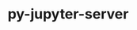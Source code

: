 ---
title: "py-jupyter-server"
layout: cache
categories: [package, develop]
meta: {"compilers": ["none"], "num_specs": 158, "num_specs_by_stack": {"data-vis-sdk": 26, "e4s-neoverse-v2": 44, "root": 158}, "oss": ["ubuntu20.04", "ubuntu22.04"], "platforms": ["linux"], "stacks": ["data-vis-sdk", "e4s-neoverse-v2", "root"], "targets": ["neoverse_v2", "x86_64_v3"], "versions": ["1.21.0", "2.14.2"]}
spec_details: [{"compiler": "none", "hash": "267rznkpmpevorbglaqk6jfkhcj2dnma", "os": "ubuntu22.04", "platform": "linux", "size": "-", "stacks": ["e4s-neoverse-v2", "root"], "target": "neoverse_v2", "variants": ["build_system=python_pip"], "versions": ["2.14.2"]}, {"compiler": "none", "hash": "2e35qpysi4uprf7jfraunty4ekmd44h4", "os": "ubuntu22.04", "platform": "linux", "size": "-", "stacks": ["root"], "target": "x86_64_v3", "variants": ["build_system=python_pip"], "versions": ["2.14.2"]}, {"compiler": "none", "hash": "2epwyd4m5jberacmsaysfpfsvwgrqwzk", "os": "ubuntu22.04", "platform": "linux", "size": "-", "stacks": ["e4s-neoverse-v2", "root"], "target": "neoverse_v2", "variants": ["build_system=python_pip"], "versions": ["2.14.2"]}, {"compiler": "none", "hash": "2pwgritrh2tdkycg3ivwuahtwtxhydp2", "os": "ubuntu22.04", "platform": "linux", "size": "-", "stacks": ["root"], "target": "x86_64_v3", "variants": ["build_system=python_pip", "patches:=0430f63", "~typescript"], "versions": ["1.21.0"]}, {"compiler": "none", "hash": "2qhcnjoihjpci3nvygw7phqgnqgfb3zh", "os": "ubuntu22.04", "platform": "linux", "size": "-", "stacks": ["root"], "target": "x86_64_v3", "variants": ["build_system=python_pip", "patches:=0430f63", "~typescript"], "versions": ["1.21.0"]}, {"compiler": "none", "hash": "2rfzz24a66hnyekj5mu2ltmug2ucqbox", "os": "ubuntu22.04", "platform": "linux", "size": "-", "stacks": ["root"], "target": "x86_64_v3", "variants": ["build_system=python_pip"], "versions": ["2.14.2"]}, {"compiler": "none", "hash": "2ufbgkbvfmokqop563ci2cbfmd52faks", "os": "ubuntu22.04", "platform": "linux", "size": "-", "stacks": ["root"], "target": "x86_64_v3", "variants": ["build_system=python_pip"], "versions": ["2.14.2"]}, {"compiler": "none", "hash": "355rchgygxdsg4fohleutgm5ddcdwiy7", "os": "ubuntu22.04", "platform": "linux", "size": "-", "stacks": ["root"], "target": "x86_64_v3", "variants": ["build_system=python_pip"], "versions": ["2.14.2"]}, {"compiler": "none", "hash": "3cx7dqt3ulzrbx3uyktgfvblimns54md", "os": "ubuntu22.04", "platform": "linux", "size": "-", "stacks": ["root"], "target": "x86_64_v3", "variants": ["build_system=python_pip"], "versions": ["2.14.2"]}, {"compiler": "none", "hash": "3opovvg7wu7bblpspijz3oo4x54oceer", "os": "ubuntu22.04", "platform": "linux", "size": "-", "stacks": ["e4s-neoverse-v2", "root"], "target": "neoverse_v2", "variants": ["build_system=python_pip"], "versions": ["2.14.2"]}, {"compiler": "none", "hash": "452zqngwoyxlieyqkgdgzmxutnsuuy4e", "os": "ubuntu22.04", "platform": "linux", "size": "-", "stacks": ["e4s-neoverse-v2", "root"], "target": "neoverse_v2", "variants": ["build_system=python_pip"], "versions": ["2.14.2"]}, {"compiler": "none", "hash": "4cgtncntgod5fpdmujginavu6qlkwu2g", "os": "ubuntu22.04", "platform": "linux", "size": "-", "stacks": ["root"], "target": "x86_64_v3", "variants": ["build_system=python_pip", "patches:=0430f63", "~typescript"], "versions": ["1.21.0"]}, {"compiler": "none", "hash": "4mtfnoeighajztwldi6u6xarb77h6ni6", "os": "ubuntu22.04", "platform": "linux", "size": "-", "stacks": ["e4s-neoverse-v2", "root"], "target": "neoverse_v2", "variants": ["build_system=python_pip"], "versions": ["2.14.2"]}, {"compiler": "none", "hash": "4w3xpr6nrcy7udniq2sajhwqaehehyci", "os": "ubuntu20.04", "platform": "linux", "size": "-", "stacks": ["data-vis-sdk", "root"], "target": "x86_64_v3", "variants": ["build_system=python_pip"], "versions": ["2.14.2"]}, {"compiler": "none", "hash": "4yva72dfomh7m6r75lmjycr4j3aal6oh", "os": "ubuntu22.04", "platform": "linux", "size": "-", "stacks": ["root"], "target": "x86_64_v3", "variants": ["build_system=python_pip", "patches:=0430f63", "~typescript"], "versions": ["1.21.0"]}, {"compiler": "none", "hash": "5bevbid3yih52evgr33z5zrrb7wigp2n", "os": "ubuntu22.04", "platform": "linux", "size": "-", "stacks": ["root"], "target": "x86_64_v3", "variants": ["build_system=python_pip", "patches:=0430f63", "~typescript"], "versions": ["1.21.0"]}, {"compiler": "none", "hash": "5cg73tgnjbjkikbebf54jpt3x7eek5yk", "os": "ubuntu22.04", "platform": "linux", "size": "-", "stacks": ["root"], "target": "x86_64_v3", "variants": ["build_system=python_pip"], "versions": ["2.14.2"]}, {"compiler": "none", "hash": "5fiwu4um57eh5ziu7seztul64ofrlifo", "os": "ubuntu22.04", "platform": "linux", "size": "-", "stacks": ["root"], "target": "x86_64_v3", "variants": ["build_system=python_pip", "patches:=0430f63", "~typescript"], "versions": ["1.21.0"]}, {"compiler": "none", "hash": "5salno63q25wh64ypn6ycxibqkatp4zn", "os": "ubuntu22.04", "platform": "linux", "size": "-", "stacks": ["e4s-neoverse-v2", "root"], "target": "neoverse_v2", "variants": ["build_system=python_pip"], "versions": ["2.14.2"]}, {"compiler": "none", "hash": "6bxjeralkrphtj7scyumgg5jgfsn5un4", "os": "ubuntu22.04", "platform": "linux", "size": "-", "stacks": ["root"], "target": "x86_64_v3", "variants": ["build_system=python_pip"], "versions": ["2.14.2"]}, {"compiler": "none", "hash": "6re7ycrk5rrv6jrag4legru2cb55ne2u", "os": "ubuntu22.04", "platform": "linux", "size": "-", "stacks": ["e4s-neoverse-v2", "root"], "target": "neoverse_v2", "variants": ["build_system=python_pip"], "versions": ["2.14.2"]}, {"compiler": "none", "hash": "76ruemtjxas23ssrguvvjrs6j3lgh7xa", "os": "ubuntu20.04", "platform": "linux", "size": "-", "stacks": ["data-vis-sdk", "root"], "target": "x86_64_v3", "variants": ["build_system=python_pip"], "versions": ["2.14.2"]}, {"compiler": "none", "hash": "abihytqgg4kchyc2xoxovtdrfz6ltfp7", "os": "ubuntu22.04", "platform": "linux", "size": "-", "stacks": ["e4s-neoverse-v2", "root"], "target": "neoverse_v2", "variants": ["build_system=python_pip"], "versions": ["2.14.2"]}, {"compiler": "none", "hash": "aej4t5m7d667u7i7rydcf4urmzp4l6pj", "os": "ubuntu20.04", "platform": "linux", "size": "-", "stacks": ["data-vis-sdk", "root"], "target": "x86_64_v3", "variants": ["build_system=python_pip"], "versions": ["2.14.2"]}, {"compiler": "none", "hash": "anpnzebbd4n2mq245jiuog5vuth3l7sd", "os": "ubuntu20.04", "platform": "linux", "size": "-", "stacks": ["data-vis-sdk", "root"], "target": "x86_64_v3", "variants": ["build_system=python_pip"], "versions": ["2.14.2"]}, {"compiler": "none", "hash": "armw2lgequb7xcr35pp3ac6akivojvg7", "os": "ubuntu22.04", "platform": "linux", "size": "-", "stacks": ["root"], "target": "x86_64_v3", "variants": ["build_system=python_pip"], "versions": ["2.14.2"]}, {"compiler": "none", "hash": "b3edd6ecvmnliax67dkx7komfiysz3n7", "os": "ubuntu22.04", "platform": "linux", "size": "-", "stacks": ["e4s-neoverse-v2", "root"], "target": "neoverse_v2", "variants": ["build_system=python_pip"], "versions": ["2.14.2"]}, {"compiler": "none", "hash": "bo4c362bogjtx3wnx3tpzqosymfrzcne", "os": "ubuntu22.04", "platform": "linux", "size": "-", "stacks": ["root"], "target": "x86_64_v3", "variants": ["build_system=python_pip"], "versions": ["2.14.2"]}, {"compiler": "none", "hash": "bxvt65g3fbj22oilhx42kjwa7oknthoz", "os": "ubuntu22.04", "platform": "linux", "size": "-", "stacks": ["e4s-neoverse-v2", "root"], "target": "neoverse_v2", "variants": ["build_system=python_pip"], "versions": ["2.14.2"]}, {"compiler": "none", "hash": "c32i4g3ckm5q7exsei66nz4ojtnmkvil", "os": "ubuntu22.04", "platform": "linux", "size": "-", "stacks": ["e4s-neoverse-v2", "root"], "target": "neoverse_v2", "variants": ["build_system=python_pip"], "versions": ["2.14.2"]}, {"compiler": "none", "hash": "cgehstb7mjx3m434yagc4uenqmz6vzh6", "os": "ubuntu20.04", "platform": "linux", "size": "-", "stacks": ["data-vis-sdk", "root"], "target": "x86_64_v3", "variants": ["build_system=python_pip"], "versions": ["2.14.2"]}, {"compiler": "none", "hash": "cmj3mddwca555aghu643ey23mchh67gh", "os": "ubuntu22.04", "platform": "linux", "size": "-", "stacks": ["root"], "target": "x86_64_v3", "variants": ["build_system=python_pip"], "versions": ["2.14.2"]}, {"compiler": "none", "hash": "covizdojm5qwvmbz4i7mphboemgim7hy", "os": "ubuntu20.04", "platform": "linux", "size": "-", "stacks": ["data-vis-sdk", "root"], "target": "x86_64_v3", "variants": ["build_system=python_pip"], "versions": ["2.14.2"]}, {"compiler": "none", "hash": "cp7uga2kgvc4nidr3z26tkch7hq7ehbs", "os": "ubuntu22.04", "platform": "linux", "size": "-", "stacks": ["e4s-neoverse-v2", "root"], "target": "neoverse_v2", "variants": ["build_system=python_pip"], "versions": ["2.14.2"]}, {"compiler": "none", "hash": "crsdun2jybceuja4m56fd6wdghqv6noo", "os": "ubuntu20.04", "platform": "linux", "size": "-", "stacks": ["data-vis-sdk", "root"], "target": "x86_64_v3", "variants": ["build_system=python_pip"], "versions": ["2.14.2"]}, {"compiler": "none", "hash": "csxmiemwa7xr47bmhivuwt4as3p225zb", "os": "ubuntu22.04", "platform": "linux", "size": "-", "stacks": ["root"], "target": "x86_64_v3", "variants": ["build_system=python_pip", "patches:=0430f63", "~typescript"], "versions": ["1.21.0"]}, {"compiler": "none", "hash": "dfk6mrb4wn2toanheo75nxbqfltpi4z3", "os": "ubuntu22.04", "platform": "linux", "size": "-", "stacks": ["root"], "target": "x86_64_v3", "variants": ["build_system=python_pip", "patches:=0430f63", "~typescript"], "versions": ["1.21.0"]}, {"compiler": "none", "hash": "dhn43nlhmftkuv5zhug7sijr3fveaesf", "os": "ubuntu22.04", "platform": "linux", "size": "-", "stacks": ["root"], "target": "x86_64_v3", "variants": ["build_system=python_pip"], "versions": ["2.14.2"]}, {"compiler": "none", "hash": "e3vjfry4dsrsjp3j46itkqlqaii7dtig", "os": "ubuntu22.04", "platform": "linux", "size": "-", "stacks": ["root"], "target": "x86_64_v3", "variants": ["build_system=python_pip", "patches:=0430f63", "~typescript"], "versions": ["1.21.0"]}, {"compiler": "none", "hash": "ebjpuekwog7wyujkxaxut46jfrq7zb3y", "os": "ubuntu20.04", "platform": "linux", "size": "-", "stacks": ["data-vis-sdk", "root"], "target": "x86_64_v3", "variants": ["build_system=python_pip"], "versions": ["2.14.2"]}, {"compiler": "none", "hash": "eclwd47xthtjjjqs54twc363nap2igkw", "os": "ubuntu22.04", "platform": "linux", "size": "-", "stacks": ["root"], "target": "x86_64_v3", "variants": ["build_system=python_pip"], "versions": ["2.14.2"]}, {"compiler": "none", "hash": "eeg34dxfjqc3r2rw4jiuu43hqlyzwwoz", "os": "ubuntu22.04", "platform": "linux", "size": "-", "stacks": ["root"], "target": "x86_64_v3", "variants": ["build_system=python_pip", "patches:=0430f63", "~typescript"], "versions": ["1.21.0"]}, {"compiler": "none", "hash": "ekccgcyhstfpasewz2sputhnlu2xylb7", "os": "ubuntu22.04", "platform": "linux", "size": "-", "stacks": ["root"], "target": "x86_64_v3", "variants": ["build_system=python_pip", "patches:=0430f63", "~typescript"], "versions": ["1.21.0"]}, {"compiler": "none", "hash": "eujmc46hl4mntgjosnkekqvnknfvv74v", "os": "ubuntu22.04", "platform": "linux", "size": "-", "stacks": ["e4s-neoverse-v2", "root"], "target": "neoverse_v2", "variants": ["build_system=python_pip"], "versions": ["2.14.2"]}, {"compiler": "none", "hash": "exekaojoj762z3svqhgflbvaf6s7b4vx", "os": "ubuntu22.04", "platform": "linux", "size": "-", "stacks": ["e4s-neoverse-v2", "root"], "target": "neoverse_v2", "variants": ["build_system=python_pip"], "versions": ["2.14.2"]}, {"compiler": "none", "hash": "fcaf3o3j6bago7k2hx5nctrads6zqxqb", "os": "ubuntu22.04", "platform": "linux", "size": "-", "stacks": ["root"], "target": "x86_64_v3", "variants": ["build_system=python_pip", "patches:=0430f63", "~typescript"], "versions": ["1.21.0"]}, {"compiler": "none", "hash": "fgqmezvtffs2i2ypitqgitijpsqxqfiu", "os": "ubuntu22.04", "platform": "linux", "size": "-", "stacks": ["root"], "target": "x86_64_v3", "variants": ["build_system=python_pip"], "versions": ["2.14.2"]}, {"compiler": "none", "hash": "fk4e6frn6m73dwjqoqm2x2cso4l27k5p", "os": "ubuntu22.04", "platform": "linux", "size": "-", "stacks": ["e4s-neoverse-v2", "root"], "target": "neoverse_v2", "variants": ["build_system=python_pip"], "versions": ["2.14.2"]}, {"compiler": "none", "hash": "fwvva5i2eo3mgov2obryxdeqgtbu4nms", "os": "ubuntu22.04", "platform": "linux", "size": "-", "stacks": ["root"], "target": "x86_64_v3", "variants": ["build_system=python_pip", "patches:=0430f63", "~typescript"], "versions": ["1.21.0"]}, {"compiler": "none", "hash": "fx33aza4x3cvriulg6x46xhrxjqzggug", "os": "ubuntu22.04", "platform": "linux", "size": "-", "stacks": ["root"], "target": "x86_64_v3", "variants": ["build_system=python_pip"], "versions": ["2.14.2"]}, {"compiler": "none", "hash": "g4jlwbwtzk2x3a2kqw23mb2zk7toin7j", "os": "ubuntu20.04", "platform": "linux", "size": "-", "stacks": ["data-vis-sdk", "root"], "target": "x86_64_v3", "variants": ["build_system=python_pip"], "versions": ["2.14.2"]}, {"compiler": "none", "hash": "gcgp5pq7pq3rdvjbungroag7yl37al4y", "os": "ubuntu22.04", "platform": "linux", "size": "-", "stacks": ["root"], "target": "x86_64_v3", "variants": ["build_system=python_pip", "patches:=0430f63", "~typescript"], "versions": ["1.21.0"]}, {"compiler": "none", "hash": "gemrh4o3pzuwzxuopz53oecvwk35as6f", "os": "ubuntu22.04", "platform": "linux", "size": "-", "stacks": ["root"], "target": "x86_64_v3", "variants": ["build_system=python_pip", "patches:=0430f63", "~typescript"], "versions": ["1.21.0"]}, {"compiler": "none", "hash": "gj5udilav3gmlwc4bgwejkt74ov3qwk6", "os": "ubuntu22.04", "platform": "linux", "size": "-", "stacks": ["e4s-neoverse-v2", "root"], "target": "neoverse_v2", "variants": ["build_system=python_pip"], "versions": ["2.14.2"]}, {"compiler": "none", "hash": "gtitjuzsuobmg3rvez27skrogf6brj4m", "os": "ubuntu22.04", "platform": "linux", "size": "-", "stacks": ["root"], "target": "x86_64_v3", "variants": ["build_system=python_pip"], "versions": ["2.14.2"]}, {"compiler": "none", "hash": "gudua6pdok7weotz3rrwdgdavsuunyz4", "os": "ubuntu22.04", "platform": "linux", "size": "-", "stacks": ["root"], "target": "x86_64_v3", "variants": ["build_system=python_pip", "patches:=0430f63", "~typescript"], "versions": ["1.21.0"]}, {"compiler": "none", "hash": "hdpmnd45pnzz72m7mpfz4bbawltunngy", "os": "ubuntu22.04", "platform": "linux", "size": "-", "stacks": ["root"], "target": "x86_64_v3", "variants": ["build_system=python_pip"], "versions": ["2.14.2"]}, {"compiler": "none", "hash": "hhodhqan6wx25wnajx7rk77m5jjhnur4", "os": "ubuntu20.04", "platform": "linux", "size": "-", "stacks": ["data-vis-sdk", "root"], "target": "x86_64_v3", "variants": ["build_system=python_pip"], "versions": ["2.14.2"]}, {"compiler": "none", "hash": "hjr4fpgtadpsbv7uyegtxejqnycembwk", "os": "ubuntu22.04", "platform": "linux", "size": "-", "stacks": ["e4s-neoverse-v2", "root"], "target": "neoverse_v2", "variants": ["build_system=python_pip"], "versions": ["2.14.2"]}, {"compiler": "none", "hash": "hrvxzfv4rooopfgfjzomqpnpm3hntjzn", "os": "ubuntu20.04", "platform": "linux", "size": "-", "stacks": ["data-vis-sdk", "root"], "target": "x86_64_v3", "variants": ["build_system=python_pip"], "versions": ["2.14.2"]}, {"compiler": "none", "hash": "hu5djhbggzuq4athesnqxe4o7lpzwwca", "os": "ubuntu22.04", "platform": "linux", "size": "-", "stacks": ["e4s-neoverse-v2", "root"], "target": "neoverse_v2", "variants": ["build_system=python_pip"], "versions": ["2.14.2"]}, {"compiler": "none", "hash": "hu7gcventfzovzwh4wiyn7k227x6ckqt", "os": "ubuntu22.04", "platform": "linux", "size": "-", "stacks": ["root"], "target": "x86_64_v3", "variants": ["build_system=python_pip", "patches:=0430f63", "~typescript"], "versions": ["1.21.0"]}, {"compiler": "none", "hash": "hvf6gokj4zl6yqr4l5hey7shpr3ccvid", "os": "ubuntu22.04", "platform": "linux", "size": "-", "stacks": ["root"], "target": "x86_64_v3", "variants": ["build_system=python_pip", "patches:=0430f63", "~typescript"], "versions": ["1.21.0"]}, {"compiler": "none", "hash": "i4al4xixheluxvtvwupkdmf6f2a5iedb", "os": "ubuntu22.04", "platform": "linux", "size": "-", "stacks": ["root"], "target": "x86_64_v3", "variants": ["build_system=python_pip"], "versions": ["2.14.2"]}, {"compiler": "none", "hash": "ibe6dh3qouy3usuz6dyzfj77u3u72hfc", "os": "ubuntu22.04", "platform": "linux", "size": "-", "stacks": ["root"], "target": "x86_64_v3", "variants": ["build_system=python_pip", "patches:=0430f63", "~typescript"], "versions": ["1.21.0"]}, {"compiler": "none", "hash": "ipzf73fporpsz3yrjn4nhrukrs5clbd2", "os": "ubuntu22.04", "platform": "linux", "size": "-", "stacks": ["root"], "target": "x86_64_v3", "variants": ["build_system=python_pip", "patches:=0430f63", "~typescript"], "versions": ["1.21.0"]}, {"compiler": "none", "hash": "jlmzjsssevlsgdvlrjvahotwzhmjinwk", "os": "ubuntu22.04", "platform": "linux", "size": "-", "stacks": ["root"], "target": "x86_64_v3", "variants": ["build_system=python_pip", "patches:=0430f63", "~typescript"], "versions": ["1.21.0"]}, {"compiler": "none", "hash": "jxiwhtj2zwlzkl6rmx4fzecjfk6aviqd", "os": "ubuntu22.04", "platform": "linux", "size": "-", "stacks": ["e4s-neoverse-v2", "root"], "target": "neoverse_v2", "variants": ["build_system=python_pip"], "versions": ["2.14.2"]}, {"compiler": "none", "hash": "k7cqrrde74u5dlrxqbxrslhou5qmppzt", "os": "ubuntu22.04", "platform": "linux", "size": "-", "stacks": ["root"], "target": "x86_64_v3", "variants": ["build_system=python_pip"], "versions": ["2.14.2"]}, {"compiler": "none", "hash": "kl6xb4ye72kr2frmf6edq7bbdnk5golj", "os": "ubuntu22.04", "platform": "linux", "size": "-", "stacks": ["root"], "target": "x86_64_v3", "variants": ["build_system=python_pip"], "versions": ["2.14.2"]}, {"compiler": "none", "hash": "kngyciplemhqi6zb2dr4jwx2mc7yryl6", "os": "ubuntu22.04", "platform": "linux", "size": "-", "stacks": ["e4s-neoverse-v2", "root"], "target": "neoverse_v2", "variants": ["build_system=python_pip"], "versions": ["2.14.2"]}, {"compiler": "none", "hash": "kwfae3kztlmtejphygdbsifzditls4ee", "os": "ubuntu22.04", "platform": "linux", "size": "-", "stacks": ["root"], "target": "x86_64_v3", "variants": ["build_system=python_pip"], "versions": ["2.14.2"]}, {"compiler": "none", "hash": "kxbpc3juxmukl7glkijze3ap5mdn5c4t", "os": "ubuntu22.04", "platform": "linux", "size": "-", "stacks": ["root"], "target": "x86_64_v3", "variants": ["build_system=python_pip"], "versions": ["2.14.2"]}, {"compiler": "none", "hash": "lippk2pxls4weynwllmmvwww4zsbsltq", "os": "ubuntu22.04", "platform": "linux", "size": "-", "stacks": ["root"], "target": "x86_64_v3", "variants": ["build_system=python_pip", "patches:=0430f63", "~typescript"], "versions": ["1.21.0"]}, {"compiler": "none", "hash": "lqr67phloawbgesob5kesafduidi5zpi", "os": "ubuntu22.04", "platform": "linux", "size": "-", "stacks": ["root"], "target": "x86_64_v3", "variants": ["build_system=python_pip", "patches:=0430f63", "~typescript"], "versions": ["1.21.0"]}, {"compiler": "none", "hash": "ltwroti4jd5aj2hsjfpwo2i62oba2wr6", "os": "ubuntu22.04", "platform": "linux", "size": "-", "stacks": ["root"], "target": "x86_64_v3", "variants": ["build_system=python_pip"], "versions": ["2.14.2"]}, {"compiler": "none", "hash": "mfbo5zlxgvgnal5r3ti7f63pt3s3dbzg", "os": "ubuntu22.04", "platform": "linux", "size": "-", "stacks": ["root"], "target": "x86_64_v3", "variants": ["build_system=python_pip"], "versions": ["2.14.2"]}, {"compiler": "none", "hash": "mlajaa4dwsloxgaz5vm5yz7ezygt66ie", "os": "ubuntu22.04", "platform": "linux", "size": "-", "stacks": ["e4s-neoverse-v2", "root"], "target": "neoverse_v2", "variants": ["build_system=python_pip"], "versions": ["2.14.2"]}, {"compiler": "none", "hash": "mrwmj6s26vtqzerzaopek5ckb56lsr5z", "os": "ubuntu20.04", "platform": "linux", "size": "-", "stacks": ["data-vis-sdk", "root"], "target": "x86_64_v3", "variants": ["build_system=python_pip"], "versions": ["2.14.2"]}, {"compiler": "none", "hash": "mummp4ajhw3jn5yli37qetxwyco5z76x", "os": "ubuntu22.04", "platform": "linux", "size": "-", "stacks": ["root"], "target": "x86_64_v3", "variants": ["build_system=python_pip", "patches:=0430f63", "~typescript"], "versions": ["1.21.0"]}, {"compiler": "none", "hash": "n3mvabr3dlauocuh3djqr6fjzkta64yt", "os": "ubuntu22.04", "platform": "linux", "size": "-", "stacks": ["e4s-neoverse-v2", "root"], "target": "neoverse_v2", "variants": ["build_system=python_pip"], "versions": ["2.14.2"]}, {"compiler": "none", "hash": "n4jq2bhborntrwatwtgsoy2qayovcdt4", "os": "ubuntu20.04", "platform": "linux", "size": "-", "stacks": ["data-vis-sdk", "root"], "target": "x86_64_v3", "variants": ["build_system=python_pip"], "versions": ["2.14.2"]}, {"compiler": "none", "hash": "n6ieiyusqlj6bkixfjrvtv6d5j263r4q", "os": "ubuntu22.04", "platform": "linux", "size": "-", "stacks": ["root"], "target": "x86_64_v3", "variants": ["build_system=python_pip"], "versions": ["2.14.2"]}, {"compiler": "none", "hash": "nbdzenrqvjlekxxqyzift5coh6qxyhjz", "os": "ubuntu22.04", "platform": "linux", "size": "-", "stacks": ["root"], "target": "x86_64_v3", "variants": ["build_system=python_pip", "patches:=0430f63", "~typescript"], "versions": ["1.21.0"]}, {"compiler": "none", "hash": "nnj7tyx2u4hogjtj33ovvc33a7r73ojo", "os": "ubuntu22.04", "platform": "linux", "size": "-", "stacks": ["root"], "target": "x86_64_v3", "variants": ["build_system=python_pip"], "versions": ["2.14.2"]}, {"compiler": "none", "hash": "no3ky5ck5kyyowdnws7ranvmbsgjgv2m", "os": "ubuntu20.04", "platform": "linux", "size": "-", "stacks": ["data-vis-sdk", "root"], "target": "x86_64_v3", "variants": ["build_system=python_pip"], "versions": ["2.14.2"]}, {"compiler": "none", "hash": "nomzkjp2jvn6l5g5xlq2d7ln7wf2jkri", "os": "ubuntu22.04", "platform": "linux", "size": "-", "stacks": ["root"], "target": "x86_64_v3", "variants": ["build_system=python_pip", "patches:=0430f63", "~typescript"], "versions": ["1.21.0"]}, {"compiler": "none", "hash": "ny4y6amnwie37hvu5xo33ooeuxkfsgza", "os": "ubuntu22.04", "platform": "linux", "size": "-", "stacks": ["root"], "target": "x86_64_v3", "variants": ["build_system=python_pip", "patches:=0430f63", "~typescript"], "versions": ["1.21.0"]}, {"compiler": "none", "hash": "ob27k2ayev7owp435os57ttb2lsf4f6j", "os": "ubuntu22.04", "platform": "linux", "size": "-", "stacks": ["root"], "target": "x86_64_v3", "variants": ["build_system=python_pip", "patches:=0430f63", "~typescript"], "versions": ["1.21.0"]}, {"compiler": "none", "hash": "okzig4zup6pnfv6ocgjgr7i3dm6l7shs", "os": "ubuntu22.04", "platform": "linux", "size": "-", "stacks": ["root"], "target": "x86_64_v3", "variants": ["build_system=python_pip", "patches:=0430f63", "~typescript"], "versions": ["1.21.0"]}, {"compiler": "none", "hash": "onq3pj6psebfz43cdlyoukjf7qf6ttyt", "os": "ubuntu22.04", "platform": "linux", "size": "-", "stacks": ["e4s-neoverse-v2", "root"], "target": "neoverse_v2", "variants": ["build_system=python_pip"], "versions": ["2.14.2"]}, {"compiler": "none", "hash": "opslfgryx4womnodzsfibugw52uqwdkq", "os": "ubuntu22.04", "platform": "linux", "size": "-", "stacks": ["root"], "target": "x86_64_v3", "variants": ["build_system=python_pip", "patches:=0430f63", "~typescript"], "versions": ["1.21.0"]}, {"compiler": "none", "hash": "oxthuzqgxi6t5zijibkrmmnjyrdv7ef4", "os": "ubuntu22.04", "platform": "linux", "size": "-", "stacks": ["root"], "target": "x86_64_v3", "variants": ["build_system=python_pip"], "versions": ["2.14.2"]}, {"compiler": "none", "hash": "ozkm6fdfblqkl5he2qo3t3mnm4nnmrw4", "os": "ubuntu22.04", "platform": "linux", "size": "-", "stacks": ["root"], "target": "x86_64_v3", "variants": ["build_system=python_pip"], "versions": ["2.14.2"]}, {"compiler": "none", "hash": "p2e2sfvnlngsvm7nmjzcrcv7zdg4lj2m", "os": "ubuntu22.04", "platform": "linux", "size": "-", "stacks": ["root"], "target": "x86_64_v3", "variants": ["build_system=python_pip", "patches:=0430f63", "~typescript"], "versions": ["1.21.0"]}, {"compiler": "none", "hash": "p2mrckk6fpb7sb3kxnjehx3sjifvilur", "os": "ubuntu22.04", "platform": "linux", "size": "-", "stacks": ["root"], "target": "x86_64_v3", "variants": ["build_system=python_pip", "patches:=0430f63", "~typescript"], "versions": ["1.21.0"]}, {"compiler": "none", "hash": "p2rw5mv25hcgpxtpynwyohmydelmecxj", "os": "ubuntu20.04", "platform": "linux", "size": "-", "stacks": ["data-vis-sdk", "root"], "target": "x86_64_v3", "variants": ["build_system=python_pip"], "versions": ["2.14.2"]}, {"compiler": "none", "hash": "pa5ogfwqkgsd7j5rbnx33zlzx2w5vc7w", "os": "ubuntu22.04", "platform": "linux", "size": "-", "stacks": ["e4s-neoverse-v2", "root"], "target": "neoverse_v2", "variants": ["build_system=python_pip"], "versions": ["2.14.2"]}, {"compiler": "none", "hash": "piqsmmhocafofq7yaft4chuyvnjeqnlf", "os": "ubuntu22.04", "platform": "linux", "size": "-", "stacks": ["root"], "target": "x86_64_v3", "variants": ["build_system=python_pip"], "versions": ["2.14.2"]}, {"compiler": "none", "hash": "plm7esl6vniss6rrw6awnxh4tqthacx3", "os": "ubuntu22.04", "platform": "linux", "size": "-", "stacks": ["root"], "target": "x86_64_v3", "variants": ["build_system=python_pip"], "versions": ["2.14.2"]}, {"compiler": "none", "hash": "pyba2g266jdisafoufxi65eqdakgkipm", "os": "ubuntu22.04", "platform": "linux", "size": "-", "stacks": ["root"], "target": "x86_64_v3", "variants": ["build_system=python_pip", "patches:=0430f63", "~typescript"], "versions": ["1.21.0"]}, {"compiler": "none", "hash": "q2uwotfggsvbbtmwvdzxbgmdrj2jlrt5", "os": "ubuntu22.04", "platform": "linux", "size": "-", "stacks": ["e4s-neoverse-v2", "root"], "target": "neoverse_v2", "variants": ["build_system=python_pip"], "versions": ["2.14.2"]}, {"compiler": "none", "hash": "qk52gvom7js77r3pjsr6mgfzgeyx3ydn", "os": "ubuntu22.04", "platform": "linux", "size": "-", "stacks": ["e4s-neoverse-v2", "root"], "target": "neoverse_v2", "variants": ["build_system=python_pip"], "versions": ["2.14.2"]}, {"compiler": "none", "hash": "qlymadfgzakflizb4ijlb6dlledt5ii5", "os": "ubuntu22.04", "platform": "linux", "size": "-", "stacks": ["e4s-neoverse-v2", "root"], "target": "neoverse_v2", "variants": ["build_system=python_pip"], "versions": ["2.14.2"]}, {"compiler": "none", "hash": "qvivcjlb2nuwfv4aru4dhc4nouoxcjre", "os": "ubuntu22.04", "platform": "linux", "size": "-", "stacks": ["e4s-neoverse-v2", "root"], "target": "neoverse_v2", "variants": ["build_system=python_pip"], "versions": ["2.14.2"]}, {"compiler": "none", "hash": "rsb3taen65pc6tqgc2ryx6megjub4brq", "os": "ubuntu22.04", "platform": "linux", "size": "-", "stacks": ["e4s-neoverse-v2", "root"], "target": "neoverse_v2", "variants": ["build_system=python_pip"], "versions": ["2.14.2"]}, {"compiler": "none", "hash": "ruftygzhqtfrdxps2rvlzjk7abtmpwq2", "os": "ubuntu20.04", "platform": "linux", "size": "-", "stacks": ["data-vis-sdk", "root"], "target": "x86_64_v3", "variants": ["build_system=python_pip"], "versions": ["2.14.2"]}, {"compiler": "none", "hash": "rutstp46zz3favenmepiviylbhdtsg4n", "os": "ubuntu22.04", "platform": "linux", "size": "-", "stacks": ["root"], "target": "x86_64_v3", "variants": ["build_system=python_pip", "patches:=0430f63", "~typescript"], "versions": ["1.21.0"]}, {"compiler": "none", "hash": "s7qfjn42qwjodn2m2cdcypnpgio43xkh", "os": "ubuntu22.04", "platform": "linux", "size": "-", "stacks": ["root"], "target": "x86_64_v3", "variants": ["build_system=python_pip"], "versions": ["2.14.2"]}, {"compiler": "none", "hash": "s7zdvnnr2xa37ksgbkezog5wghdhbyod", "os": "ubuntu22.04", "platform": "linux", "size": "-", "stacks": ["root"], "target": "x86_64_v3", "variants": ["build_system=python_pip"], "versions": ["2.14.2"]}, {"compiler": "none", "hash": "shzs6ad443hyrkqkr2x2nfyo437i32ba", "os": "ubuntu22.04", "platform": "linux", "size": "-", "stacks": ["root"], "target": "x86_64_v3", "variants": ["build_system=python_pip", "patches:=0430f63", "~typescript"], "versions": ["1.21.0"]}, {"compiler": "none", "hash": "sizpn5okyi4xeapa62p2thowop7lvalv", "os": "ubuntu22.04", "platform": "linux", "size": "-", "stacks": ["e4s-neoverse-v2", "root"], "target": "neoverse_v2", "variants": ["build_system=python_pip"], "versions": ["2.14.2"]}, {"compiler": "none", "hash": "suojmf5whsukgpy47xmta2vmw3accfmm", "os": "ubuntu22.04", "platform": "linux", "size": "-", "stacks": ["root"], "target": "x86_64_v3", "variants": ["build_system=python_pip"], "versions": ["2.14.2"]}, {"compiler": "none", "hash": "sw5piwwodsn5k2m2ohgw5jpbx52lxu5h", "os": "ubuntu22.04", "platform": "linux", "size": "-", "stacks": ["root"], "target": "x86_64_v3", "variants": ["build_system=python_pip", "patches:=0430f63", "~typescript"], "versions": ["1.21.0"]}, {"compiler": "none", "hash": "swkpobnrldgsywvopidg5qxhxsgaukw6", "os": "ubuntu22.04", "platform": "linux", "size": "-", "stacks": ["root"], "target": "x86_64_v3", "variants": ["build_system=python_pip"], "versions": ["2.14.2"]}, {"compiler": "none", "hash": "t5ru7olkjphobf6rpklnz5cdbqzw4ga5", "os": "ubuntu20.04", "platform": "linux", "size": "-", "stacks": ["data-vis-sdk", "root"], "target": "x86_64_v3", "variants": ["build_system=python_pip"], "versions": ["2.14.2"]}, {"compiler": "none", "hash": "t6y445bcn6yn4pfbiliimmowd53nb42u", "os": "ubuntu22.04", "platform": "linux", "size": "-", "stacks": ["root"], "target": "x86_64_v3", "variants": ["build_system=python_pip"], "versions": ["2.14.2"]}, {"compiler": "none", "hash": "t76pf5tngd2ju6bc3ipzgp27x4ss5rkj", "os": "ubuntu22.04", "platform": "linux", "size": "-", "stacks": ["root"], "target": "x86_64_v3", "variants": ["build_system=python_pip", "patches:=0430f63", "~typescript"], "versions": ["1.21.0"]}, {"compiler": "none", "hash": "tfmyljthy3tjyzv6kh6dfgvqadgoppgk", "os": "ubuntu20.04", "platform": "linux", "size": "-", "stacks": ["data-vis-sdk", "root"], "target": "x86_64_v3", "variants": ["build_system=python_pip"], "versions": ["2.14.2"]}, {"compiler": "none", "hash": "tkyjhjuklo7mngx2w6ma37kpevkrmrso", "os": "ubuntu22.04", "platform": "linux", "size": "-", "stacks": ["root"], "target": "x86_64_v3", "variants": ["build_system=python_pip"], "versions": ["2.14.2"]}, {"compiler": "none", "hash": "tld6wkuvk7w6fflcje64pdzcnq5lcz4p", "os": "ubuntu22.04", "platform": "linux", "size": "-", "stacks": ["root"], "target": "x86_64_v3", "variants": ["build_system=python_pip", "patches:=0430f63", "~typescript"], "versions": ["1.21.0"]}, {"compiler": "none", "hash": "tmcgzeqq3d7ljfaks2xcblt5v3hnstwu", "os": "ubuntu20.04", "platform": "linux", "size": "-", "stacks": ["data-vis-sdk", "root"], "target": "x86_64_v3", "variants": ["build_system=python_pip"], "versions": ["2.14.2"]}, {"compiler": "none", "hash": "tt3k7j5qpmzvkwx6bucrhrsaqhjk6i4j", "os": "ubuntu22.04", "platform": "linux", "size": "-", "stacks": ["e4s-neoverse-v2", "root"], "target": "neoverse_v2", "variants": ["build_system=python_pip"], "versions": ["2.14.2"]}, {"compiler": "none", "hash": "tuireupjqxvoppmcqwuk5glxgyoqdozy", "os": "ubuntu22.04", "platform": "linux", "size": "-", "stacks": ["e4s-neoverse-v2", "root"], "target": "neoverse_v2", "variants": ["build_system=python_pip"], "versions": ["2.14.2"]}, {"compiler": "none", "hash": "tuqjhbelcnyqhoupewnvfmwv53626djf", "os": "ubuntu20.04", "platform": "linux", "size": "-", "stacks": ["data-vis-sdk", "root"], "target": "x86_64_v3", "variants": ["build_system=python_pip"], "versions": ["2.14.2"]}, {"compiler": "none", "hash": "tv2p7cxjvw6xd6eqhqtgb4svtqdypx3t", "os": "ubuntu22.04", "platform": "linux", "size": "-", "stacks": ["root"], "target": "x86_64_v3", "variants": ["build_system=python_pip", "patches:=0430f63", "~typescript"], "versions": ["1.21.0"]}, {"compiler": "none", "hash": "tzdnjicpmnxprdnchzkjvqe64kvce27a", "os": "ubuntu22.04", "platform": "linux", "size": "-", "stacks": ["root"], "target": "x86_64_v3", "variants": ["build_system=python_pip", "patches:=0430f63", "~typescript"], "versions": ["1.21.0"]}, {"compiler": "none", "hash": "u3hcmk5rh6gp3l5fmlwjfepafdlycau7", "os": "ubuntu22.04", "platform": "linux", "size": "-", "stacks": ["e4s-neoverse-v2", "root"], "target": "neoverse_v2", "variants": ["build_system=python_pip"], "versions": ["2.14.2"]}, {"compiler": "none", "hash": "u5j2y2di456rslpfocosffjax6wqhyll", "os": "ubuntu22.04", "platform": "linux", "size": "-", "stacks": ["e4s-neoverse-v2", "root"], "target": "neoverse_v2", "variants": ["build_system=python_pip"], "versions": ["2.14.2"]}, {"compiler": "none", "hash": "uz7g2aecoahyypoc3lblbp6qll4ftw3v", "os": "ubuntu22.04", "platform": "linux", "size": "-", "stacks": ["e4s-neoverse-v2", "root"], "target": "neoverse_v2", "variants": ["build_system=python_pip"], "versions": ["2.14.2"]}, {"compiler": "none", "hash": "v7rvsgq2erasnsz6ozpg5qaepyv5a3a6", "os": "ubuntu22.04", "platform": "linux", "size": "-", "stacks": ["root"], "target": "x86_64_v3", "variants": ["build_system=python_pip", "patches:=0430f63", "~typescript"], "versions": ["1.21.0"]}, {"compiler": "none", "hash": "vi3wi2cxheg4fkvxa2oyuvqpsteustir", "os": "ubuntu22.04", "platform": "linux", "size": "-", "stacks": ["root"], "target": "x86_64_v3", "variants": ["build_system=python_pip"], "versions": ["2.14.2"]}, {"compiler": "none", "hash": "vkobjwrkuhmtyqgfyolxvefond7j472g", "os": "ubuntu22.04", "platform": "linux", "size": "-", "stacks": ["root"], "target": "x86_64_v3", "variants": ["build_system=python_pip"], "versions": ["2.14.2"]}, {"compiler": "none", "hash": "vp7wfcaawl6gew3g7sq4nvjfjtujprvi", "os": "ubuntu22.04", "platform": "linux", "size": "-", "stacks": ["root"], "target": "x86_64_v3", "variants": ["build_system=python_pip"], "versions": ["2.14.2"]}, {"compiler": "none", "hash": "vwxueq3io7dubxnnzr75xl5qradnyvit", "os": "ubuntu22.04", "platform": "linux", "size": "-", "stacks": ["e4s-neoverse-v2", "root"], "target": "neoverse_v2", "variants": ["build_system=python_pip"], "versions": ["2.14.2"]}, {"compiler": "none", "hash": "vzlmbtztbpwqqrlziubth3qke5j476m3", "os": "ubuntu22.04", "platform": "linux", "size": "-", "stacks": ["e4s-neoverse-v2", "root"], "target": "neoverse_v2", "variants": ["build_system=python_pip"], "versions": ["2.14.2"]}, {"compiler": "none", "hash": "w3lod3dvhyhjx4wcwcfhcymxuzsq7r6t", "os": "ubuntu22.04", "platform": "linux", "size": "-", "stacks": ["e4s-neoverse-v2", "root"], "target": "neoverse_v2", "variants": ["build_system=python_pip"], "versions": ["2.14.2"]}, {"compiler": "none", "hash": "w4gbpuaa5wt2p2b5wpgyayvvb3ecfam6", "os": "ubuntu22.04", "platform": "linux", "size": "-", "stacks": ["root"], "target": "x86_64_v3", "variants": ["build_system=python_pip"], "versions": ["2.14.2"]}, {"compiler": "none", "hash": "w7qyr5ktjdobsdks3agv6vwtzhpiuizg", "os": "ubuntu22.04", "platform": "linux", "size": "-", "stacks": ["root"], "target": "x86_64_v3", "variants": ["build_system=python_pip", "patches:=0430f63", "~typescript"], "versions": ["1.21.0"]}, {"compiler": "none", "hash": "w7xskteujip22ppmxcaxcjeqo4q2s3r4", "os": "ubuntu22.04", "platform": "linux", "size": "-", "stacks": ["root"], "target": "x86_64_v3", "variants": ["build_system=python_pip"], "versions": ["2.14.2"]}, {"compiler": "none", "hash": "wbcydrqmozu5abyp5xsbp7axolpdqqg3", "os": "ubuntu20.04", "platform": "linux", "size": "-", "stacks": ["data-vis-sdk", "root"], "target": "x86_64_v3", "variants": ["build_system=python_pip"], "versions": ["2.14.2"]}, {"compiler": "none", "hash": "wfa5ut5zyow5ur572a4oxkimicxvpvvc", "os": "ubuntu22.04", "platform": "linux", "size": "-", "stacks": ["e4s-neoverse-v2", "root"], "target": "neoverse_v2", "variants": ["build_system=python_pip"], "versions": ["2.14.2"]}, {"compiler": "none", "hash": "wte2k33g5tkmc3x2mbxibhjaqgftzx33", "os": "ubuntu22.04", "platform": "linux", "size": "-", "stacks": ["root"], "target": "x86_64_v3", "variants": ["build_system=python_pip", "patches:=0430f63", "~typescript"], "versions": ["1.21.0"]}, {"compiler": "none", "hash": "wvitcqbrfo5wqjydze4mdr6rqammfgso", "os": "ubuntu22.04", "platform": "linux", "size": "-", "stacks": ["e4s-neoverse-v2", "root"], "target": "neoverse_v2", "variants": ["build_system=python_pip"], "versions": ["2.14.2"]}, {"compiler": "none", "hash": "y6nmzgwglrc7djzpbgjbmxiyw5polvfg", "os": "ubuntu20.04", "platform": "linux", "size": "-", "stacks": ["data-vis-sdk", "root"], "target": "x86_64_v3", "variants": ["build_system=python_pip"], "versions": ["2.14.2"]}, {"compiler": "none", "hash": "y7vw6bhvnydbfxa6lkhgmxgejq246fhz", "os": "ubuntu20.04", "platform": "linux", "size": "-", "stacks": ["data-vis-sdk", "root"], "target": "x86_64_v3", "variants": ["build_system=python_pip"], "versions": ["2.14.2"]}, {"compiler": "none", "hash": "yeso2mzlq2yuvllvlogck6c5ejzyucsv", "os": "ubuntu22.04", "platform": "linux", "size": "-", "stacks": ["e4s-neoverse-v2", "root"], "target": "neoverse_v2", "variants": ["build_system=python_pip"], "versions": ["2.14.2"]}, {"compiler": "none", "hash": "yhly2hj7mryjhohyuxlwj3advussce47", "os": "ubuntu20.04", "platform": "linux", "size": "-", "stacks": ["data-vis-sdk", "root"], "target": "x86_64_v3", "variants": ["build_system=python_pip"], "versions": ["2.14.2"]}, {"compiler": "none", "hash": "yi3d43yxlp7pyirissnhkcupo4yx3spj", "os": "ubuntu22.04", "platform": "linux", "size": "-", "stacks": ["e4s-neoverse-v2", "root"], "target": "neoverse_v2", "variants": ["build_system=python_pip"], "versions": ["2.14.2"]}, {"compiler": "none", "hash": "yp5yopp3iu4cyh36eqdiafnuqinrftui", "os": "ubuntu20.04", "platform": "linux", "size": "-", "stacks": ["data-vis-sdk", "root"], "target": "x86_64_v3", "variants": ["build_system=python_pip"], "versions": ["2.14.2"]}, {"compiler": "none", "hash": "yppu2z65ih7vybda2xbpz7yxkfaixccj", "os": "ubuntu22.04", "platform": "linux", "size": "-", "stacks": ["root"], "target": "x86_64_v3", "variants": ["build_system=python_pip", "patches:=0430f63", "~typescript"], "versions": ["1.21.0"]}, {"compiler": "none", "hash": "z5awz5txc3r2wivpnlijgishst6xn2km", "os": "ubuntu22.04", "platform": "linux", "size": "-", "stacks": ["root"], "target": "x86_64_v3", "variants": ["build_system=python_pip"], "versions": ["2.14.2"]}, {"compiler": "none", "hash": "z6mvha45mk2xslbnk5q5d6ohpd6apcr2", "os": "ubuntu22.04", "platform": "linux", "size": "-", "stacks": ["e4s-neoverse-v2", "root"], "target": "neoverse_v2", "variants": ["build_system=python_pip"], "versions": ["2.14.2"]}, {"compiler": "none", "hash": "zagohpcv57rtwuvmdta2kjwrza4wrzy7", "os": "ubuntu20.04", "platform": "linux", "size": "-", "stacks": ["data-vis-sdk", "root"], "target": "x86_64_v3", "variants": ["build_system=python_pip"], "versions": ["2.14.2"]}, {"compiler": "none", "hash": "zgz5muz5nnwhiwhchymmgsezxssb5nqq", "os": "ubuntu22.04", "platform": "linux", "size": "-", "stacks": ["root"], "target": "x86_64_v3", "variants": ["build_system=python_pip", "patches:=0430f63", "~typescript"], "versions": ["1.21.0"]}, {"compiler": "none", "hash": "zqinwngluph7ltsa7e6oh3zadmwsqggd", "os": "ubuntu22.04", "platform": "linux", "size": "-", "stacks": ["root"], "target": "x86_64_v3", "variants": ["build_system=python_pip"], "versions": ["2.14.2"]}, {"compiler": "none", "hash": "zusyp2ah23fsoctzxqr7sri4nllslfgq", "os": "ubuntu22.04", "platform": "linux", "size": "-", "stacks": ["e4s-neoverse-v2", "root"], "target": "neoverse_v2", "variants": ["build_system=python_pip"], "versions": ["2.14.2"]}, {"compiler": "none", "hash": "zwjd2n2osgubqgskk2pq4whs5zmteffg", "os": "ubuntu22.04", "platform": "linux", "size": "-", "stacks": ["root"], "target": "x86_64_v3", "variants": ["build_system=python_pip", "patches:=0430f63", "~typescript"], "versions": ["1.21.0"]}]
---